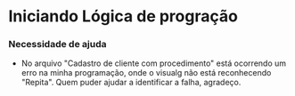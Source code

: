 # Iniciando Lógica de progração

### Necessidade de ajuda
 - No arquivo "Cadastro de cliente com procedimento" está ocorrendo um erro na minha programação, onde o visualg não está reconhecendo "Repita". Quem puder ajudar a identificar a falha, agradeço.